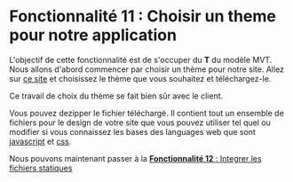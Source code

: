 # Fonctionnalité 11 : Choisir un theme pour notre application


L'objectif de cette fonctionnalité est de s'occuper du **T** du modèle MVT.
Nous allons d'abord commencer par choisir un thème pour notre site. Allez sur [ce site](https://startbootstrap.com/template-categories/all/) et choisissez le thème que vous souhaitez et téléchargez-le. 

Ce travail de choix du thème se fait bien sûr avec le client.

Vous pouvez dezipper le fichier téléchargé. Il contient tout un ensemble de fichiers pour le design de votre site que vous pouvez utiliser tel quel ou modifier si vous connaissez les bases des languages web que sont [javascript](https://www.javascript.com/) et [css](https://www.w3schools.com/css/). 

Nous pouvons maintenant passer à la [**Fonctionnalité 12** : Integrer les fichiers statiques](./S6_F12_staticthemeintegration.md)





